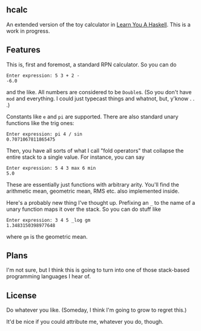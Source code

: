 hcalc
-----
An extended version of the toy calculator in [Learn You A Haskell](http://learnyouahaskell.com/functionally-solving-problems). This is a work in progress.

Features
--------
This is, first and foremost, a standard RPN calculator. So you can do

    Enter expression: 5 3 + 2 -
    -6.0

and the like. All numbers are considered to be `Double`s. (So you don't have `mod` and everything. I could just typecast things and whatnot, but, y'know . . .)

Constants like `e` and `pi` are supported. There are also standard unary functions like the trig ones:
    
    Enter expression: pi 4 / sin
    0.7071067811865475

Then, you have all sorts of what I call "fold operators" that collapse the entire stack to a single value. For instance, you can say

    Enter expression: 5 4 3 max 6 min
    5.0

These are essentially just functions with arbitrary arity. You'll find the arithmetic mean, geometric mean, RMS etc. also implemented inside.

Here's a probably new thing I've thought up. Prefixing an `_` to the name of a unary function maps it over the stack. So you can do stuff like

    Enter expression: 3 4 5 _log gm
    1.3483150398977648

where `gm` is the geometric mean.

Plans
-----
I'm not sure, but I think this is going to turn into one of those stack-based programming languages I hear of.

License
-------
Do whatever you like. (Someday, I think I'm going to grow to regret this.)

It'd be nice if you could attribute me, whatever you do, though. 
